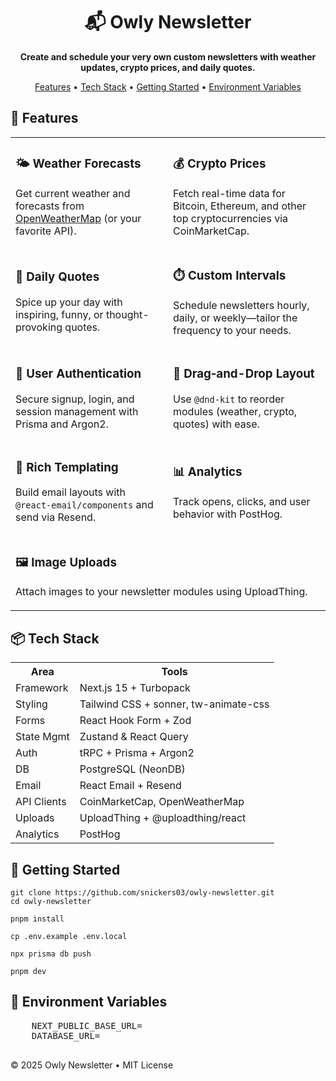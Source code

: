 <!DOCTYPE html>
<html lang="en">
<body>
  <div align="center">

# 📬 Owly Newsletter

**Create and schedule your very own custom newsletters with weather updates, crypto prices, and daily quotes.**

[Features](#-features) • [Tech Stack](#-tech-stack) • [Getting Started](#-getting-started) • [Environment Variables](#-environment-variables)

</div>

## 🚀 Features

<table>
  <tr>
    <td width="50%">
      <h3>🌤️ Weather Forecasts</h3>
      <p>Get current weather and forecasts from <a href="https://openweathermap.org/">OpenWeatherMap</a> (or your favorite API).</p>
    </td>
    <td width="50%">
      <h3>💰 Crypto Prices</h3>
      <p>Fetch real-time data for Bitcoin, Ethereum, and other top cryptocurrencies via CoinMarketCap.</p>
    </td>
  </tr>
  <tr>
    <td width="50%">
      <h3>💬 Daily Quotes</h3>
      <p>Spice up your day with inspiring, funny, or thought-provoking quotes.</p>
    </td>
    <td width="50%">
      <h3>⏱️ Custom Intervals</h3>
      <p>Schedule newsletters hourly, daily, or weekly—tailor the frequency to your needs.</p>
    </td>
  </tr>
  <tr>
    <td width="50%">
      <h3>🔐 User Authentication</h3>
      <p>Secure signup, login, and session management with Prisma and Argon2.</p>
    </td>
    <td width="50%">
      <h3>🔄 Drag‑and-Drop Layout</h3>
      <p>Use <code>@dnd-kit</code> to reorder modules (weather, crypto, quotes) with ease.</p>
    </td>
  </tr>
  <tr>
    <td width="50%">
      <h3>📧 Rich Templating</h3>
      <p>Build email layouts with <code>@react-email/components</code> and send via Resend.</p>
    </td>
    <td width="50%">
      <h3>📊 Analytics</h3>
      <p>Track opens, clicks, and user behavior with PostHog.</p>
    </td>
  </tr>
  <tr>
    <td colspan="2">
      <h3>🖼️ Image Uploads</h3>
      <p>Attach images to your newsletter modules using UploadThing.</p>
    </td>
  </tr>
</table>

  <section id="tech-stack" class="container">
    <h2>📦 Tech Stack</h2>
    <table>
      <tr><th>Area</th><th>Tools</th></tr>
      <tr><td>Framework</td><td>Next.js 15 + Turbopack</td></tr>
      <tr><td>Styling</td><td>Tailwind CSS + sonner, tw-animate-css</td></tr>
      <tr><td>Forms</td><td>React Hook Form + Zod</td></tr>
      <tr><td>State Mgmt</td><td>Zustand & React Query</td></tr>
      <tr><td>Auth</td><td>tRPC + Prisma + Argon2</td></tr>
      <tr><td>DB</td><td>PostgreSQL (NeonDB)</td></tr>
      <tr><td>Email</td><td>React Email + Resend</td></tr>
      <tr><td>API Clients</td><td>CoinMarketCap, OpenWeatherMap</td></tr>
      <tr><td>Uploads</td><td>UploadThing + @uploadthing/react</td></tr>
      <tr><td>Analytics</td><td>PostHog</td></tr>
    </table>
  </section>

  <section id="getting-started" class="container">
    <h2>🎯 Getting Started</h2>
    <pre><code>git clone https://github.com/snickers03/owly-newsletter.git
cd owly-newsletter</code></pre>
    <pre><code>pnpm install</code></pre>
    <pre><code>cp .env.example .env.local</code></pre>
    <pre><code>npx prisma db push</code></pre>
    <pre><code>pnpm dev</code></pre>
  </section> 


  <section id="environment-variables" class="container">
    <h2>🔐 Environment Variables</h2>
    <pre>
    NEXT_PUBLIC_BASE_URL=
    DATABASE_URL=
    </pre>

  </section>

  <footer class="footer">
    &copy; 2025 Owly Newsletter • MIT License
  </footer>

  <script>
    document.querySelectorAll('.copy-btn').forEach(btn => {
      btn.addEventListener('click', () => {
        const code = btn.nextElementSibling.textContent;
        navigator.clipboard.writeText(code).then(() => {
          btn.textContent = 'Copied!';
          setTimeout(() => btn.textContent = 'Copy', 2000);
        });
      });
    });
  </script>
</body>
</html>
